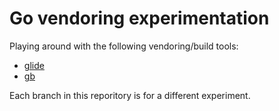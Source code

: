 # Go vendoring experimentation

Playing around with the following vendoring/build tools:
- [glide](https://glide.sh)
- [gb](https://getgb.io)

Each branch in this reporitory is for a different experiment.
